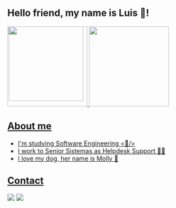

## Hello friend, my name is Luis 🤞!

<img src="https://i.pinimg.com/originals/35/98/8b/35988bf09ce2be958e36f4bc8f4575d1.gif" align="right" style="position:absolute; z-index:9999; height: 12em">
<div>
  <a href="https://github.com/luismenslin">
  <img height="180em" src="https://github-readme-stats.vercel.app/api?username=luismenslin&show_icons=true&theme=gotham&include_all_commits=true&count_private=true" />
  <img height="180em" src="https://github-readme-stats.vercel.app/api/top-langs/?username=luismenslin&layout=compact&langs_count=7&theme=gotham" />
</div>

## About me
- I'm studying Software Engineering <🐬/>
- I work to Senior Sistemas as Helpdesk Support 👨‍🦳
- I love my dog, her name is Molly 🐶

## Contact
<div>
  <a href="mailto:luis.fmenslinx@gmail.com" target="_blank"><img src="https://img.shields.io/badge/Gmail-D14836?style=for-the-badge&logo=gmail&logoColor=white" /></a>
  <a href="https://www.linkedin.com/in/luis-felipe-menslin-354705201/" target="_blank"><img src="https://img.shields.io/badge/LinkedIn-0077B5?style=for-the-badge&logo=linkedin&logoColor=white" /></a>
</div>

